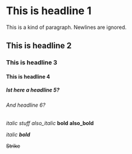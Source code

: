 # This is headline 1

This is a kind of paragraph.
Newlines are ignored.

## This is headline 2

### This is headline 3

#### This is headline 4

##### Ist here a headline 5?

###### And headline 6?

_italic stuff_ *also_italic*
__bold__ **also_bold**

_italic **bold**_

~~Strike~~

